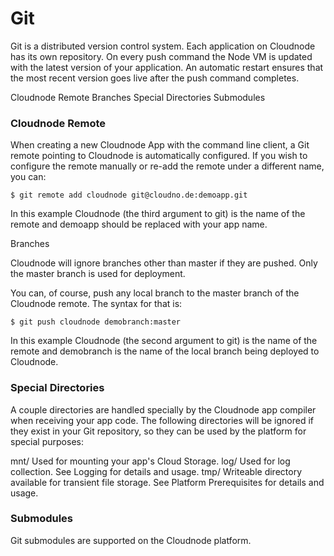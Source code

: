 # Git

Git is a distributed version control system. Each application on Cloudnode has its own repository. On every push command the Node VM is updated with the latest version of your application. An automatic restart ensures that the most recent version goes live after the push command completes.

Cloudnode Remote
Branches
Special Directories
Submodules

### Cloudnode Remote

When creating a new Cloudnode App with the command line client, a Git remote pointing to Cloudnode is automatically configured. If you wish to configure the remote manually or re-add the remote under a different name, you can:

    $ git remote add cloudnode git@cloudno.de:demoapp.git

In this example Cloudnode (the third argument to git) is the name of the remote and demoapp should be replaced with your app name.

Branches

Cloudnode will ignore branches other than master if they are pushed. Only the master branch is used for deployment.

You can, of course, push any local branch to the master branch of the Cloudnode remote. The syntax for that is:

    $ git push cloudnode demobranch:master

In this example Cloudnode (the second argument to git) is the name of the remote and demobranch is the name of the local branch being deployed to Cloudnode.

### Special Directories

A couple directories are handled specially by the Cloudnode app compiler when receiving your app code. The following directories will be ignored if they exist in your Git repository, so they can be used by the platform for special purposes:

mnt/
Used for mounting your app's Cloud Storage.
log/
Used for log collection. See Logging for details and usage.
tmp/
Writeable directory available for transient file storage. See Platform Prerequisites for details and usage.


### Submodules

Git submodules are supported on the Cloudnode platform.
